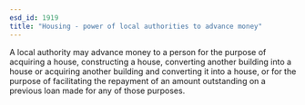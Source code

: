 ```yaml
---
esd_id: 1919
title: "Housing - power of local authorities to advance money"
---
```


A local authority may advance money to a person for the purpose of acquiring a house, constructing a house, converting another building into a house or acquiring another building and converting it into a house, or for the purpose of facilitating the repayment of an amount outstanding on a previous loan made for any of those purposes.


